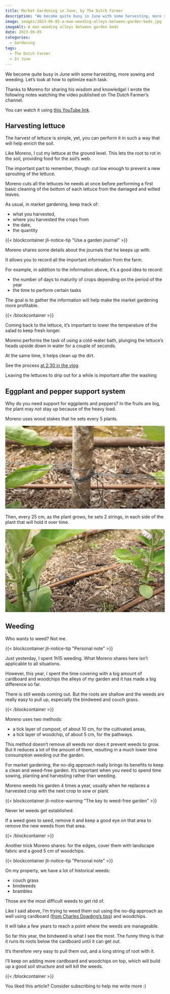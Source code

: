 ```yaml
---
title: Market Gardening in June, by The Dutch Farmer
description: "We become quite busy in June with some harvesting, more sowing and weeding. Let's look at how to optimize each task."
image: images/2023-06-05-a-man-weeding-alleys-between-garden-beds.jpg
imageAlt: A man weeding alleys between garden beds
date: 2023-06-05
categories:
  - Gardening
tags:
  - The Dutch Farmer
  - In June
---
```


We become quite busy in June with some harvesting, more sowing and weeding. Let’s look at how to optimize each task.

Thanks to Moreno for sharing his wisdom and knowledge! I wrote the following notes watching the video published on The Dutch Farmer’s channel.

<!-- more -->

You can watch it using [this YouTube link](https://www.youtube.com/watch?v=d1OJTXRhy4k).

## Harvesting lettuce

The harvest of lettuce is simple, yet, you can perform it in such a way that will help enrich the soil.

Like Moreno, I cut my lettuce at the ground level. This lets the root to rot in the soil, providing food for the soil’s web.

The important part to remember, though: cut low enough to prevent a new sprouting of the lettuce.

Moreno cuts all the lettuces he needs at once before performing a first basic cleaning of the bottom of each lettuce from the damaged and wilted leaves.

As usual, in market gardening, keep track of:

- what you harvested,
- where you harvested the crops from
- the date,
- the quantity

{{< blockcontainer jli-notice-tip "Use a garden journal" >}}

Moreno shares some details about the journals that he keeps up with.

It allows you to record all the important information from the farm.

For example, in addition to the information above, it’s a good idea to record:

- the number of days to maturity of crops depending on the period of the year
- the time to perform certain tasks

The goal is to gather the information will help make the market gardening more profitable.

{{< /blockcontainer >}}

Coming back to the lettuce, it’s important to lower the temperature of the salad to keep fresh longer.

Moreno performs the task of using a cold-water bath, plunging the lettuce’s heads upside down in water for a couple of seconds.

At the same time, it helps clean up the dirt.

See the process [at 2:30 in the vlog](https://youtu.be/d1OJTXRhy4k?t=150).

Leaving the lettuces to drip out for a while is important after the washing

## Eggplant and pepper support system

Why do you need support for eggplants and peppers? In the fruits are big, the plant may not stay up because of the heavy load.

Moreno uses wood stakes that he sets every 5 plants.

![Strings attached to wood stakes](images/strings-attached-to-wood-stakes.jpg 'Credits: image from the vlog of The Dutch Farmer')

Then, every 25 cm, as the plant grows, he sets 2 strings, in each side of the plant that will hold it over time.

![2 strings hold the plant up and tall](images/2-strings-hold-the-plant-up-and-tall.jpg 'Credits: image from the vlog of The Dutch Farmer')

## Weeding

Who wants to weed? Not me.

{{< blockcontainer jli-notice-tip "Personal note" >}}

Just yesterday, I spent 1h15 weeding. What Moreno shares here isn’t applicable to all situations.

However, this year, I spent the time covering with a big amount of cardboard and woodchips the alleys of my garden and it has made a big difference so far.

There is still weeds coming out. But the roots are shallow and the weeds are really easy to pull up, especially the bindweed and couch grass.

{{< /blockcontainer >}}

Moreno uses two methods:

- a tick layer of compost, of about 10 cm, for the cultivated areas,
- a tick layer of woodchip, of about 5 cm, for the pathways.

This method doesn’t remove all weeds nor does it prevent weeds to grow. But it reduces a lot of the amount of them, resulting in a much lower time consumption weeding out the garden.

For market gardening, the no-dig approach really brings its benefits to keep a clean and weed-free garden. It’s important when you need to spend time sowing, planting and harvesting rather than weeding.

Moreno weeds his garden 4 times a year, usually when he replaces a harvested crop with the next crop to sow or plant.

{{< blockcontainer jli-notice-warning "The key to weed-free garden" >}}

Never let weeds get established.

If a weed goes to seed, remove it and keep a good eye on that area to remove the new weeds from that area.

{{< /blockcontainer >}}

Another trick Moreno shares: for the edges, cover them with landscape fabric and a good 5 cm of woodchips.

{{< blockcontainer jli-notice-tip "Personal note" >}}

On my property, we have a lot of historical weeds:

- couch grass
- bindweeds
- brambles

Those are the most difficult weeds to get rid of.

Like I said above, I’m trying to weed them out using the no-dig approach as well using cardboard ([from Charles Dowding’s tips](../../../tag/charles-dowding)) and woodchips.

It will take a few years to reach a point where the weeds are manageable.

So far this year, the bindweed is what I see the most. The funny thing is that it runs its roots below the cardboard until it can get out.

It’s therefore very easy to pull them out, and a long string of root with it.

I’ll keep on adding more cardboard and woodchips on top, which will build up a good soil structure and will kill the weeds.

{{< /blockcontainer >}}

You liked this article? Consider subscribing to help me write more :)
